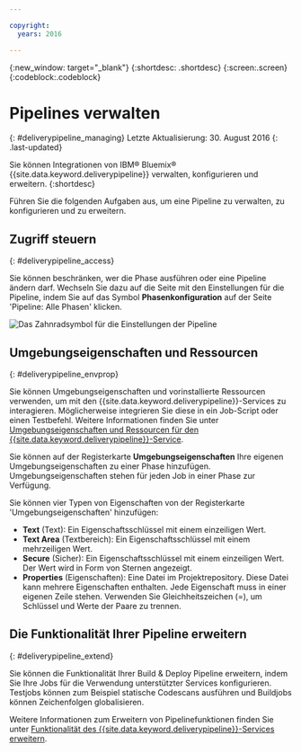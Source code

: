 ```yaml
---

copyright:
  years: 2016

---
```

<!-- Copyright info at top of file: REQUIRED
    The copyright info is YAML content that must occur at the top of the MD file, before attributes are listed.
    It must be --- surrounded by 3 dashes ---
    The value "years" can contain just one year or a two years separated by a comma. (years: 2014, 2016)
    Indentation as per the previous template must be preserved.
-->

{:new_window: target="_blank"}
{:shortdesc: .shortdesc}
{:screen:.screen}
{:codeblock:.codeblock}

# Pipelines verwalten
{: #deliverypipeline_managing}
Letzte Aktualisierung: 30. August 2016
{: .last-updated}

Sie können Integrationen von IBM&reg; Bluemix&reg; {{site.data.keyword.deliverypipeline}} verwalten, konfigurieren und erweitern.
{:shortdesc}

Führen Sie die folgenden Aufgaben aus, um eine Pipeline zu verwalten, zu konfigurieren und zu erweitern. 

## Zugriff steuern
{: #deliverypipeline_access}

Sie können beschränken, wer die Phase ausführen oder eine Pipeline ändern darf. Wechseln Sie dazu auf die Seite mit den Einstellungen für die Pipeline, indem Sie auf das Symbol **Phasenkonfiguration** auf der Seite 'Pipeline: Alle Phasen' klicken. 

![Das Zahnradsymbol für die Einstellungen der Pipeline](./images/pipeline_settings.png)

## Umgebungseigenschaften und Ressourcen
{: #deliverypipeline_envprop}

Sie können Umgebungseigenschaften und vorinstallierte Ressourcen verwenden, um mit den {{site.data.keyword.deliverypipeline}}-Services zu interagieren. Möglicherweise integrieren Sie diese in ein Job-Script oder einen Testbefehl. Weitere Informationen finden Sie unter [Umgebungseigenschaften und Ressourcen für den {{site.data.keyword.deliverypipeline}}-Service](./deploy_var.html).

Sie können auf der Registerkarte **Umgebungseigenschaften** Ihre eigenen Umgebungseigenschaften zu einer Phase hinzufügen. Umgebungseigenschaften stehen für jeden Job in einer Phase zur Verfügung. 

Sie können vier Typen von Eigenschaften von der Registerkarte 'Umgebungseigenschaften' hinzufügen:
* **Text** (Text): Ein Eigenschaftsschlüssel mit einem einzeiligen Wert. 
* **Text Area** (Textbereich): Ein Eigenschaftsschlüssel mit einem mehrzeiligen Wert. 
* **Secure** (Sicher): Ein Eigenschaftsschlüssel mit einem einzeiligen Wert. Der Wert wird in Form von Sternen angezeigt. 
* **Properties** (Eigenschaften): Eine Datei im Projektrepository. Diese Datei kann mehrere Eigenschaften enthalten. Jede Eigenschaft muss in einer eigenen Zeile stehen. Verwenden Sie Gleichheitszeichen (=), um Schlüssel und Werte der Paare zu trennen.

## Die Funktionalität Ihrer Pipeline erweitern
{: #deliverypipeline_extend}

Sie können die Funktionalität Ihrer Build & Deploy Pipeline erweitern, indem Sie Ihre Jobs für die Verwendung unterstützter Services konfigurieren. Testjobs können zum Beispiel statische Codescans ausführen und Buildjobs können Zeichenfolgen globalisieren.

Weitere Informationen zum Erweitern von Pipelinefunktionen finden Sie unter [Funktionalität des {{site.data.keyword.deliverypipeline}}-Services erweitern](./deliverypipeline_extension.html).

<!-- [1]: https://www.ng.bluemix.net/docs/manageapps/deployingapps.html#appmanifest
[2]: https://www.ng.bluemix.net/docs/#services/DeliveryPipeline/index.html#getstartwithCD
[3]: http://docs.cloudfoundry.org/devguide/installcf/whats-new-v6.html#push
[4]: https://console.ng.bluemix.net/?ace_base=true/#/pricing/cloudOEPaneId=pricing
[5]: ./images/open_logs.png
[6]: #manifests
[7]: ./images/runbar-annotated-dark.png
[8]: ./images/input_tab_only_execute.png
[9]: ./images/deploy_to.png
[10]: ./images/view_logs_and_history.png
[11]: ./images/play_button.png
[12]: ./images/basicAnimate.gif
[13]: ./images/AddStage.png
[14]: ./images/AddJob.png
[15]: ./images/jobs.png
[16]: ./images/RunStage.png
[17]: https://www.ng.bluemix.net/docs/starters/container_pipeline.html#container_pipeline
[18]: ../../../tutorials/basicbuild
[19]: #add_stage
[20]: #add_job
[21]: ../deploy_ext
[22]: ./images/pipeline_settings_icon.png
[23]: ./images/pipeline_settings.png
[24]: https://www.ng.bluemix.net/docs/services/reqnsi.html#add_service
[25]: ../deploy_var
[26]: ./images/click_stage_run_number.png
[27]: ./images/diagram.jpg -->
